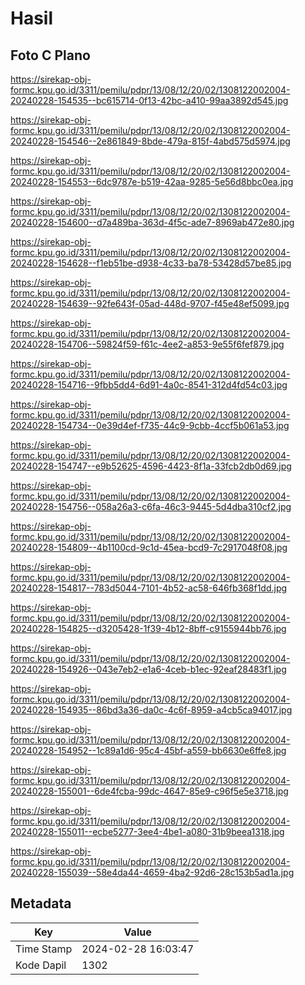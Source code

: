 # Hasil

## Foto C Plano

https://sirekap-obj-formc.kpu.go.id/3311/pemilu/pdpr/13/08/12/20/02/1308122002004-20240228-154535--bc615714-0f13-42bc-a410-99aa3892d545.jpg

https://sirekap-obj-formc.kpu.go.id/3311/pemilu/pdpr/13/08/12/20/02/1308122002004-20240228-154546--2e861849-8bde-479a-815f-4abd575d5974.jpg

https://sirekap-obj-formc.kpu.go.id/3311/pemilu/pdpr/13/08/12/20/02/1308122002004-20240228-154553--6dc9787e-b519-42aa-9285-5e56d8bbc0ea.jpg

https://sirekap-obj-formc.kpu.go.id/3311/pemilu/pdpr/13/08/12/20/02/1308122002004-20240228-154600--d7a489ba-363d-4f5c-ade7-8969ab472e80.jpg

https://sirekap-obj-formc.kpu.go.id/3311/pemilu/pdpr/13/08/12/20/02/1308122002004-20240228-154628--f1eb51be-d938-4c33-ba78-53428d57be85.jpg

https://sirekap-obj-formc.kpu.go.id/3311/pemilu/pdpr/13/08/12/20/02/1308122002004-20240228-154639--92fe643f-05ad-448d-9707-f45e48ef5099.jpg

https://sirekap-obj-formc.kpu.go.id/3311/pemilu/pdpr/13/08/12/20/02/1308122002004-20240228-154706--59824f59-f61c-4ee2-a853-9e55f6fef879.jpg

https://sirekap-obj-formc.kpu.go.id/3311/pemilu/pdpr/13/08/12/20/02/1308122002004-20240228-154716--9fbb5dd4-6d91-4a0c-8541-312d4fd54c03.jpg

https://sirekap-obj-formc.kpu.go.id/3311/pemilu/pdpr/13/08/12/20/02/1308122002004-20240228-154734--0e39d4ef-f735-44c9-9cbb-4ccf5b061a53.jpg

https://sirekap-obj-formc.kpu.go.id/3311/pemilu/pdpr/13/08/12/20/02/1308122002004-20240228-154747--e9b52625-4596-4423-8f1a-33fcb2db0d69.jpg

https://sirekap-obj-formc.kpu.go.id/3311/pemilu/pdpr/13/08/12/20/02/1308122002004-20240228-154756--058a26a3-c6fa-46c3-9445-5d4dba310cf2.jpg

https://sirekap-obj-formc.kpu.go.id/3311/pemilu/pdpr/13/08/12/20/02/1308122002004-20240228-154809--4b1100cd-9c1d-45ea-bcd9-7c2917048f08.jpg

https://sirekap-obj-formc.kpu.go.id/3311/pemilu/pdpr/13/08/12/20/02/1308122002004-20240228-154817--783d5044-7101-4b52-ac58-646fb368f1dd.jpg

https://sirekap-obj-formc.kpu.go.id/3311/pemilu/pdpr/13/08/12/20/02/1308122002004-20240228-154825--d3205428-1f39-4b12-8bff-c9155944bb76.jpg

https://sirekap-obj-formc.kpu.go.id/3311/pemilu/pdpr/13/08/12/20/02/1308122002004-20240228-154926--043e7eb2-e1a6-4ceb-b1ec-92eaf28483f1.jpg

https://sirekap-obj-formc.kpu.go.id/3311/pemilu/pdpr/13/08/12/20/02/1308122002004-20240228-154935--86bd3a36-da0c-4c6f-8959-a4cb5ca94017.jpg

https://sirekap-obj-formc.kpu.go.id/3311/pemilu/pdpr/13/08/12/20/02/1308122002004-20240228-154952--1c89a1d6-95c4-45bf-a559-bb6630e6ffe8.jpg

https://sirekap-obj-formc.kpu.go.id/3311/pemilu/pdpr/13/08/12/20/02/1308122002004-20240228-155001--6de4fcba-99dc-4647-85e9-c96f5e5e3718.jpg

https://sirekap-obj-formc.kpu.go.id/3311/pemilu/pdpr/13/08/12/20/02/1308122002004-20240228-155011--ecbe5277-3ee4-4be1-a080-31b9beea1318.jpg

https://sirekap-obj-formc.kpu.go.id/3311/pemilu/pdpr/13/08/12/20/02/1308122002004-20240228-155039--58e4da44-4659-4ba2-92d6-28c153b5ad1a.jpg


## Metadata

| Key        | Value               |
| ---------- | ------------------- |
| Time Stamp | 2024-02-28 16:03:47 |
| Kode Dapil | 1302                |



